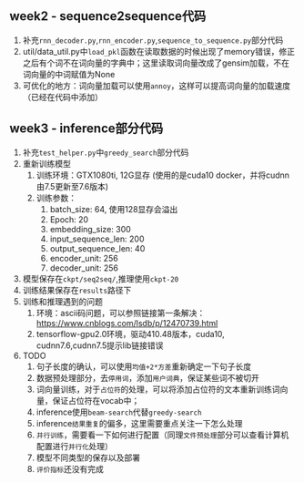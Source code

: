 ## week2 - sequence2sequence代码

1. 补充`rnn_decoder.py`,`rnn_encoder.py`,`sequence_to_sequence.py`部分代码
2. util/data_util.py中`load_pkl`函数在读取数据的时候出现了memory错误，修正之后有个词不在词向量的字典中；这里读取词向量改成了gensim加载，不在词向量的中词赋值为None
3. 可优化的地方：词向量加载可以使用`annoy`，这样可以提高词向量的加载速度（已经在代码中添加）

## week3 - inference部分代码

1. 补充`test_helper.py`中`greedy_search`部分代码
2. 重新训练模型
   1. 训练环境：GTX1080ti, 12G显存 (使用的是cuda10 docker，并将cudnn由7.5更新至7.6版本)
   2. 训练参数：
      1. batch_size: 64, 使用128显存会溢出
      2. Epoch: 20
      3. embedding_size: 300
      4. input_sequence_len: 200
      5. output_sequence_len: 40
      6. encoder_unit: 256
      7. decoder_unit: 256
3. 模型保存在`ckpt/seq2seq/`,推理使用`ckpt-20`
4. 训练结果保存在`results`路径下
5. 训练和推理遇到的问题
   1. 环境：ascii码问题，可以参照链接第一条解决：https://www.cnblogs.com/lsdb/p/12470739.html
   2. tensorflow-gpu2.0环境，驱动410.48版本，cuda10, cudnn7.6,cudnn7.5提示lib链接错误
6. TODO
   1. 句子长度的确认，可以使用`均值+2*方差`重新确定一下句子长度
   2. 数据预处理部分，去`停用词`，添加`用户词典`，保证某些词不被切开
   3. 词向量训练，对于`占位符`的处理，可以将添加占位符的文本重新训练词向量，保证占位符在vocab中；
   4. inference使用`beam-search`代替`greedy-search`
   5. inference`结果重复`的偏多，这里需要重点关注一下怎么处理
   6. `并行训练`，需要看一下如何进行配置（同理`文件预处理`部分可以查看计算机配置进行`并行化`处理）
   7. 模型不同类型的保存以及部署
   8. `评价指标`还没有完成
